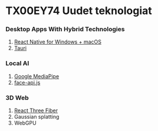 # TX00EY74 Uudet teknologiat

### Desktop Apps With Hybrid Technologies

1. [React Native for Windows + macOS](https://github.com/birdofpreyru/react-native-fs)
2. [Tauri](tauri.md)

### Local AI
1. [Google MediaPipe](mediapipe.md)
2. [face-api.js](mediapipe.md)

### 3D Web
1. [React Three Fiber](react-three-fiber.md)
2. Gaussian splatting
3. WebGPU

